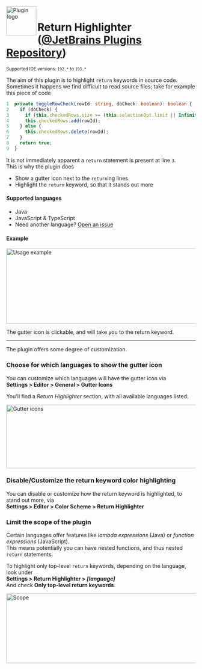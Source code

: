 <img align="left" width="80" height="78" src="https://raw.githubusercontent.com/lppedd/idea-return-highlighter/master/images/return-highlighter-logo.png" alt="Plugin logo">

# Return Highlighter ([@JetBrains Plugins Repository][1])

<small>Supported IDE versions: `192.*` to `193.*`</small> 

The aim of this plugin is to highlight `return` keywords in source code.  
Sometimes it happens we find difficult to read source files; take for example this piece of code

```typescript
1  private toggleRowCheck(rowId: string, doCheck: boolean): boolean {
2    if (doCheck) {
3      if (this.checkedRows.size >= (this.selectionOpt.limit || Infinity)) return false;
4      this.checkedRows.add(rowId);
5    } else {
6      this.checkedRows.delete(rowId);
7    }
8    return true;
9  }
```

It is not immediately apparent a `return` statement is present at line `3`.  
This is why the plugin does

 - Show a gutter icon next to the `return`ing lines
 - Highlight the `return` keyword, so that it stands out more

#### Supported languages

 - Java
 - JavaScript &amp; TypeScript
 - Need another language? [Open an issue][2]
  
#### Example

<img width="845" height="200" src="https://raw.githubusercontent.com/lppedd/idea-return-highlighter/master/images/usage-example.png" alt="Usage example">

The gutter icon is clickable, and will take you to the return keyword.
  
-----

The plugin offers some degree of customization.

### Choose for which languages to show the gutter icon

You can customize which languages will have the gutter icon via  
**Settings > Editor > General > Gutter Icons**

You'll find a _Return Highlighter_ section, with all available languages listed.

<img width="845" height="169" src="https://raw.githubusercontent.com/lppedd/idea-return-highlighter/master/images/gutter-icons.png" alt="Gutter icons">

### Disable/Customize the return keyword color highlighting

You can disable or customize how the return keyword is highlighted, to stand out more, via  
**Settings > Editor > Color Scheme > Return Highlighter**

### Limit the scope of the plugin

Certain languages offer features like _lambda expressions_ (Java) or _function expressions_ (JavaScript).  
This means potentially you can have nested functions, and thus nested `return` statements.

To highlight only top-level `return` keywords, depending on the language, look under  
**Settings > Return Highlighter > *[language]***  
And check **Only top-level return keywords**.

<img width="845" height="185" src="https://raw.githubusercontent.com/lppedd/idea-return-highlighter/master/images/scope.png" alt="Scope">

[1]: https://plugins.jetbrains.com/plugin/13303-return-highlighter
[2]: https://github.com/lppedd/idea-return-highlighter/issues/new?assignees=lppedd&labels=enhancement%2C+language&template=language-support.md&title=Language+support%3A+%5BLANGUAGE%5D

